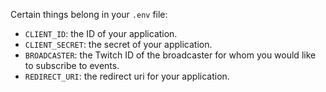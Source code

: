 Certain things belong in your `.env` file:
- `CLIENT_ID`: the ID of your application.
- `CLIENT_SECRET`: the secret of your application.
- `BROADCASTER`: the Twitch ID of the broadcaster for whom you would like to subscribe to events.
- `REDIRECT_URI`: the redirect uri for your application.